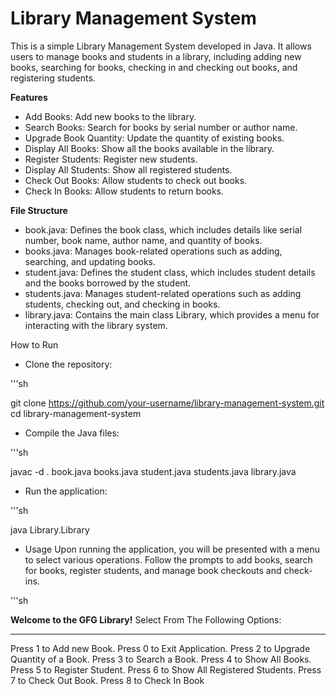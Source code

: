 # Library Management System


This is a simple Library Management System developed in Java. It allows users to manage books and students in a library, including adding new books, searching for books, checking in and checking out books, and registering students.

**Features**
- Add Books: Add new books to the library.
- Search Books: Search for books by serial number or author name.
- Upgrade Book Quantity: Update the quantity of existing books.
- Display All Books: Show all the books available in the library.
- Register Students: Register new students.
- Display All Students: Show all registered students.
- Check Out Books: Allow students to check out books.
- Check In Books: Allow students to return books.
  

**File Structure**
- book.java: Defines the book class, which includes details like serial number, book name, author name, and quantity of books.
- books.java: Manages book-related operations such as adding, searching, and updating books.
- student.java: Defines the student class, which includes student details and the books borrowed by the student.
- students.java: Manages student-related operations such as adding students, checking out, and checking in books.
- library.java: Contains the main class Library, which provides a menu for interacting with the library system.

  
How to Run

- Clone the repository:

'''sh

git clone https://github.com/your-username/library-management-system.git
cd library-management-system


- Compile the Java files:

'''sh

javac -d . book.java books.java student.java students.java library.java


- Run the application:

'''sh

java Library.Library


- Usage
Upon running the application, you will be presented with a menu to select various operations. Follow the prompts to add books, search for books, register students, and manage book checkouts and check-ins.

'''sh

********************Welcome to the GFG Library!********************
                 Select From The Following Options:             
**********************************************************************
Press 1 to Add new Book.
Press 0 to Exit Application.
Press 2 to Upgrade Quantity of a Book.
Press 3 to Search a Book.
Press 4 to Show All Books.
Press 5 to Register Student.
Press 6 to Show All Registered Students.
Press 7 to Check Out Book.
Press 8 to Check In Book
